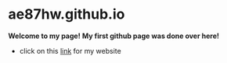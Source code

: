 # ae87hw.github.io

**Welcome to my page!**
**My first github page was done over here!**

- click on this [link](https://ae87hw.github.io) for my website

